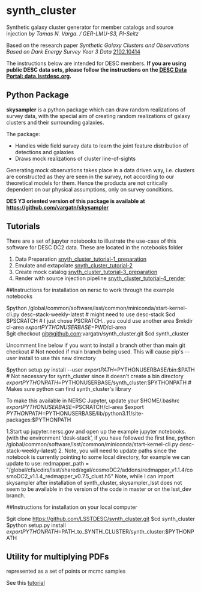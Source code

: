 # synth_cluster

Synthetic galaxy cluster generator for member catalogs and source injection *by Tamas N. Varga. / GER-LMU-S3, PI-Seitz*

Based on the research paper *Synthetic Galaxy Clusters and Observations Based on Dark Energy Survey Year 3 Data* [2102.10414](https://arxiv.org/abs/2102.10414)

The instructions below are intended for DESC members.
**If you are using public DESC data sets, please follow the instructions on the [DESC Data Portal: data.lsstdesc.org](https://data.lsstdesc.org/).**

## Python Package

**skysampler** is a python package which can draw random realizations of survey data, with the special aim
of creating random realizations of galaxy clusters and their surrounding galaxies.

The package:

* Handles wide field survey data to learn the joint feature distribution of detections and galaxies
* Draws mock realizations of cluster line-of-sights

Generating mock observations takes place in a data driven way, i.e. clusters are constructed as they are seen in
the survey, not according to our theoretical models for them. Hence the products are not critically dependent
on our physical assumptions, only on survey conditions.

**DES Y3 oriented version of this package is available at https://github.com/vargatn/skysampler**

## Tutorials

There are a set of jupyter notebooks to illustrate the use-case of this software for DESC DC2 data. These are located in the notebooks folder

1) Data Preparation [snyth_cluster_tutorial-1_preparation](notebooks/synth_cluster_tutorial-1_preparation.ipynb)
2) Emulate and extapolate [snyth_cluster_tutorial-2](notebooks/synth_cluster_tutorial-2.ipynb)
3) Create mock catalog [snyth_cluster_tutorial-3_preparation](notebooks/synth_cluster_tutorial-3_generation.ipynb)
4) Render with source injection pipeline [snyth_cluster_tutorial-4_render](notebooks/snyth_cluster_tutorial-4_render.ipynb)


##Instructions for installation on nersc to work through the example notebooks

$python /global/common/software/lsst/common/miniconda/start-kernel-cli.py desc-stack-weekly-latest  # might need to use desc-stack
$cd $PSCRATCH   # I just chose PSCRATCH.. you could use another area
$mkdir cl-area
$export PYTHONUSERBASE=$PWD/cl-area   
$git checkout git@github.com:vargatn/synth_cluster.git
$cd synth_cluster

Uncomment line below if you want to install a branch other than main
git checkout <branch we want to install>  # Not needed if main branch being used.
This will cause pip's --user install to use this new directory

$python setup.py install --user
$export PATH=$PYTHONUSERBASE/bin:$PATH           # Not necessary for synth_cluster since it doesn't create a bin directory
$export PYTHONPATH=$PYTHONUSERBASE/synth_cluster:$PYTHONPATH   # Makes sure python can find synth_cluster's library

To make this available in NERSC Jupyter, update your $HOME/.bashrc
$export PYTHONUSERBASE=$PSCRATCH/cl-area
$export
$PYTHONPATH=$PYTHONUSERBASE/lib/python3.11/site-packages:$PYTHONPATH

1.Start up jupyter.nersc.gov and open up the example jupyter notebooks. (with the environment ‘desk-stack’, if you have followed the first line, python /global/common/software/lsst/common/miniconda/start-kernel-cli.py desc-stack-weekly-latest)
2. Note, you will need to update paths since the notebook is currently pointing to some local directory, for example we can update to use: 
redmapper_path = "/global/cfs/cdirs/lsst/shared/xgal/cosmoDC2/addons/redmapper_v1.1.4/cosmoDC2_v1.1.4_redmapper_v0.7.5_clust.h5"
Note, while I can import skysampler after installation of synth_cluster, skysampler_lsst does not seem to be available in the version of the code in master or on the lsst_dev branch. 


##Instructions for installation on your local computer

$git clone https://github.com/LSSTDESC/synth_cluster.git
$cd synth_cluster
$python setup.py install
$export PYTHONPATH=$PATH_to_SYNTH_CLUSTER/synth_cluster:$PYTHONPATH


## Utility for multiplying PDFs
represented as a set of points or mcmc samples

See this  [tutorial](notebooks/multiply/Multiply_likelihood_in_chain_PART-1.ipynb)
